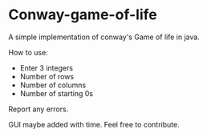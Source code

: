 # Conway-game-of-life

A simple implementation of conway's Game of life in java.

How to use:

  * Enter 3 integers
  * Number of rows
  * Number of columns
  * Number of starting 0s

Report any errors.

GUI maybe added with time. Feel free to contribute.
